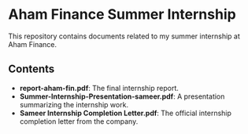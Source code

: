 # Aham Finance Summer Internship

This repository contains documents related to my summer internship at Aham Finance.

## Contents

*   **report-aham-fin.pdf**: The final internship report.
*   **Summer-Internship-Presentation-sameer.pdf**: A presentation summarizing the internship work.
*   **Sameer Internship Completion Letter.pdf**: The official internship completion letter from the company.
